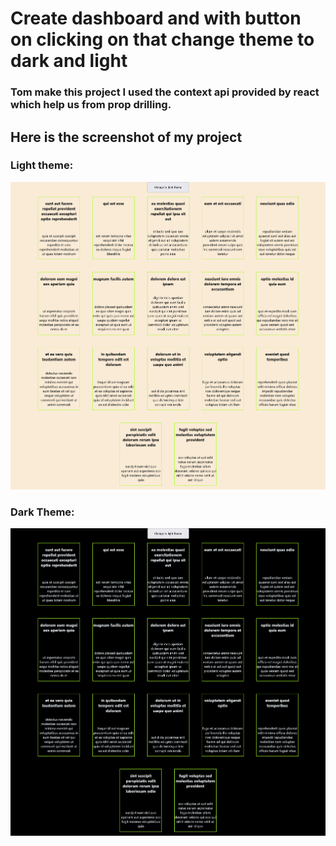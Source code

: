 # Create dashboard and with button on clicking on that change theme to dark and light

### Tom make this project I used the context api provided by react which help us from prop drilling.


## Here is the screenshot of my project
### Light theme:
![Light Theme](./light-theme.png)
### Dark Theme:
![Dark Theme](./dark-theme.png)